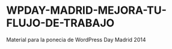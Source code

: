 WPDAY-MADRID-MEJORA-TU-FLUJO-DE-TRABAJO
=======================================

Material para la ponecia de WordPress Day Madrid 2014
